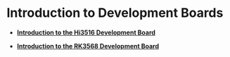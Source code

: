 # Introduction to Development Boards



- **[Introduction to the Hi3516 Development Board](quickstart-standard-board-introduction-hi3516.md)**

- **[Introduction to the RK3568 Development Board](quickstart-standard-board-introduction-rk3568.md)**
